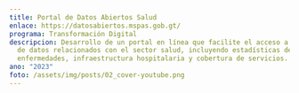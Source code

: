 ```yaml
---
title: Portal de Datos Abiertos Salud
enlace: https://datosabiertos.mspas.gob.gt/
programa: Transformación Digital
descripcion: Desarrollo de un portal en línea que facilite el acceso a conjuntos
  de datos relacionados con el sector salud, incluyendo estadísticas de
  enfermedades, infraestructura hospitalaria y cobertura de servicios.
ano: "2023"
foto: /assets/img/posts/02_cover-youtube.png
---
```

